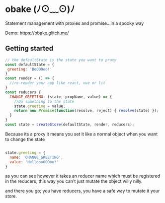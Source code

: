 # obake (ﾉ⊙﹏⊙)ﾉ
Statement management with proxies and promise...in a spooky way

Demo: https://obake.glitch.me/ 

## Getting started

```js
// the defaultState is the state you want to proxy
const defaultState = {
 greeting: 'BoOOOoo!'
}
const render = () => {
  //re-render your app like react, vue or lit
}
const reducers {
  CHANGE_GREETING: (state, propName, value) => {
    //Do something to the state
    state.greeting = value;
    return new Promise(function(resolve, reject) { resolve(state) });
  }
}
const state = createStore(defaultState, render, reducers);

```
Because its a proxy it means you set it like a normal object when you want to change the state

```js

state.greeting = {
  name: 'CHANGE_GREETING',
  value: 'HelloooOOOoo!'
}

```
as you can see however it takes an reducer name which must be registered in the reducers,
this way you can't just mutate the object willy nilly.

and there you go;
you have reducers, you have a safe way to mutate it your store.
